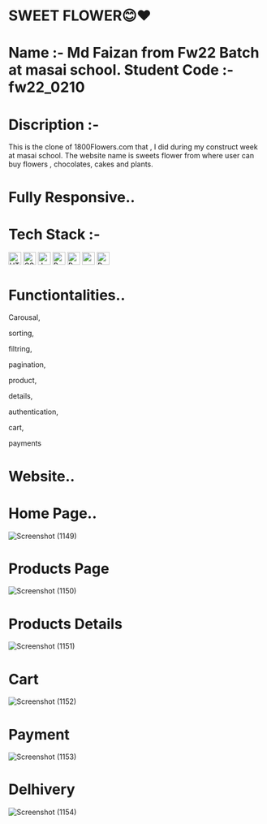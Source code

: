 
# SWEET FLOWER😊❤️
# Name :- Md Faizan from Fw22 Batch at masai school. Student Code :- fw22_0210

# Discription :- 
This is the clone of 1800Flowers.com that , I did during my construct week at masai school.
The website name is sweets flower from where user can buy flowers , chocolates, cakes and plants.

# Fully Responsive..
# Tech Stack :-

  <img src="https://img.shields.io/badge/HTML5-282C34?logo=html5&logoColor=E34F26" alt="HTML5 logo" title="HTML5" height="25" />
   <img src="https://img.shields.io/badge/CSS3-282C34?logo=css3&logoColor=1572B6" alt="CSS3 logo" title="CSS3" height="25" />
<img src="https://img.shields.io/badge/JavaScript-282C34?logo=javascript&logoColor=F7DF1E" alt="JavaScript logo" title="JavaScript" height="25" />
<img src="https://img.shields.io/badge/React -282C34?logo=react&logoColor=61DAFB" alt="React Native logo" title="React" height="25" />
   <img src="https://img.shields.io/badge/ChakaraUI -282C34?logo=chakraui&logoColor=61DAFB" alt="React  logo" title="React" height="25" />
   <img src="https://img.shields.io/badge/React_Router-282C34?logo=react-router&logoColor=E34F26" alt="react logo" title="React Router" height="25" />
   <img src="https://img.shields.io/badge/Axios-282C34?logo=axios&logoColor=764ABC" alt="Redux logo" title="Redux" height="25" />


# Functiontalities..
Carousal,

sorting,

filtring,

pagination,

product,

details,

authentication,

cart,

payments

# Website..

# Home Page..
![Screenshot (1149)](https://user-images.githubusercontent.com/106812942/221487227-7d71d56f-d5d3-432d-b0ad-693a459128db.png)

# Products Page
![Screenshot (1150)](https://user-images.githubusercontent.com/106812942/221487682-0ee6a2ba-f81a-461e-b739-c45e02e4510b.png)


# Products Details
![Screenshot (1151)](https://user-images.githubusercontent.com/106812942/221487718-00319f76-4d5f-4235-be50-e02c1c6ee08a.png)

# Cart
![Screenshot (1152)](https://user-images.githubusercontent.com/106812942/221487747-34b7ed38-4743-4eb7-af27-549cfd0c74d0.png)

# Payment
![Screenshot (1153)](https://user-images.githubusercontent.com/106812942/221487830-0e5b289d-3826-4da8-8d68-049d1a6ae879.png)

# Delhivery
![Screenshot (1154)](https://user-images.githubusercontent.com/106812942/221487890-94abb563-f91f-4216-8e60-a1f51e996bec.png)
